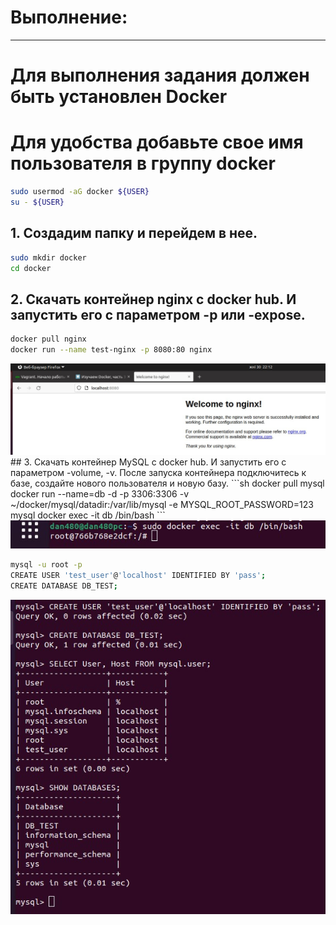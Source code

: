 # Выполнение:
************
# Для выполнения задания должен быть установлен Docker
# Для удобства добавьте свое имя пользователя в группу docker
```sh
sudo usermod -aG docker ${USER}
su - ${USER}
````

## 1. Создадим папку и перейдем в нее.  
   ```sh  
   sudo mkdir docker
   cd docker
   ```  
## 2. Скачать контейнер nginx с docker hub. И запустить его с параметром -p или -expose.
   ```sh
   docker pull nginx
   docker run --name test-nginx -p 8080:80 nginx
   ```
   <img src="https://github.com/dan480/DevOps_courses/blob/main/1.Containers-VMs/1.2.Docker/nginx.jpg" /> 
## 3. Скачать контейнер MySQL с docker hub. И запустить его с параметром -volume, -v. После запуска контейнера подключитесь к базе, создайте нового пользователя и новую базу.
   ```sh
   docker pull mysql
   docker run --name=db -d -p 3306:3306 -v ~/docker/mysql/datadir:/var/lib/mysql -e MYSQL_ROOT_PASSWORD=123 mysql
   docker exec -it db /bin/bash
   ```
   
   <img src="https://github.com/dan480/DevOps_courses/blob/main/1.Containers-VMs/1.2.Docker/mysql.jpg" />
   
   ```sh
   mysql -u root -p
   CREATE USER 'test_user'@'localhost' IDENTIFIED BY 'pass';
   CREATE DATABASE DB_TEST;
   ```
   <img src="https://github.com/dan480/DevOps_courses/blob/main/1.Containers-VMs/1.2.Docker/DB_TEST.jpg" />
